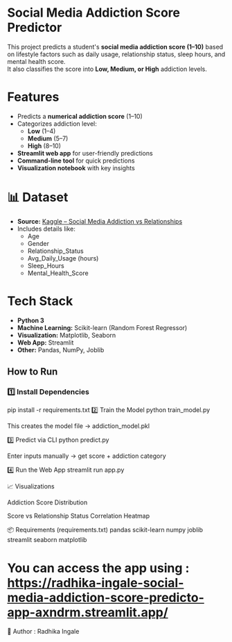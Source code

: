 # Social Media Addiction Score Predictor

This project predicts a student's **social media addiction score (1–10)** based on lifestyle factors such as daily usage, relationship status, sleep hours, and mental health score.  
It also classifies the score into **Low, Medium, or High** addiction levels.


#  Features
- Predicts a **numerical addiction score** (1–10)  
- Categorizes addiction level:
  - **Low** (1–4)  
  - **Medium** (5–7)  
  - **High** (8–10)  
- **Streamlit web app** for user-friendly predictions  
- **Command-line tool** for quick predictions  
- **Visualization notebook** with key insights  


# 📊 Dataset
- **Source:** [Kaggle – Social Media Addiction vs Relationships](https://www.kaggle.com/datasets/adilshamim8/social-media-addiction-vs-relationships)  
- Includes details like:
  - Age  
  - Gender  
  - Relationship_Status  
  - Avg_Daily_Usage (hours)  
  - Sleep_Hours  
  - Mental_Health_Score  


#  Tech Stack
- **Python 3**  
- **Machine Learning:** Scikit-learn (Random Forest Regressor)  
- **Visualization:** Matplotlib, Seaborn  
- **Web App:** Streamlit  
- **Other:** Pandas, NumPy, Joblib  


##  How to Run

### 1️⃣ Install Dependencies

pip install -r requirements.txt
2️⃣ Train the Model
python train_model.py


This creates the model file → addiction_model.pkl

3️⃣ Predict via CLI
python predict.py


Enter inputs manually → get score + addiction category 

4️⃣ Run the Web App
streamlit run app.py


📈 Visualizations

Addiction Score Distribution

Score vs Relationship Status
Correlation Heatmap

📦 Requirements (requirements.txt)
pandas
scikit-learn
numpy
joblib
streamlit
seaborn
matplotlib

# You can access the app using : https://radhika-ingale-social-media-addiction-score-predicto-app-axndrm.streamlit.app/

🙋 Author : Radhika Ingale
